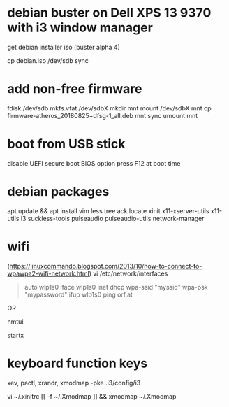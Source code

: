 # debian buster on Dell XPS 13 9370 with i3 window manager

get debian installer iso (buster alpha 4)

cp debian.iso /dev/sdb
sync

# add non-free firmware
fdisk /dev/sdb
mkfs.vfat /dev/sdbX
mkdir mnt
mount /dev/sdbX mnt
cp firmware-atheros_20180825+dfsg-1_all.deb mnt
sync
umount mnt

# boot from USB stick
disable UEFI secure boot BIOS option
press F12 at boot time


# debian packages
apt update && apt install vim less tree ack locate xinit x11-xserver-utils x11-utils i3 suckless-tools pulseaudio pulseaudio-utils network-manager

# wifi
(https://linuxcommando.blogspot.com/2013/10/how-to-connect-to-wpawpa2-wifi-network.html)
vi /etc/network/interfaces
> auto wlp1s0
> iface wlp1s0 inet dhcp
>     wpa-ssid "myssid"
>     wpa-psk "mypassword"
ifup wlp1s0
ping orf.at

OR

nmtui

startx

# keyboard function keys
xev, pactl, xrandr, xmodmap -pke
.i3/config/i3

vi ~/.xinitrc
[[ -f ~/.Xmodmap ]] && xmodmap ~/.Xmodmap
